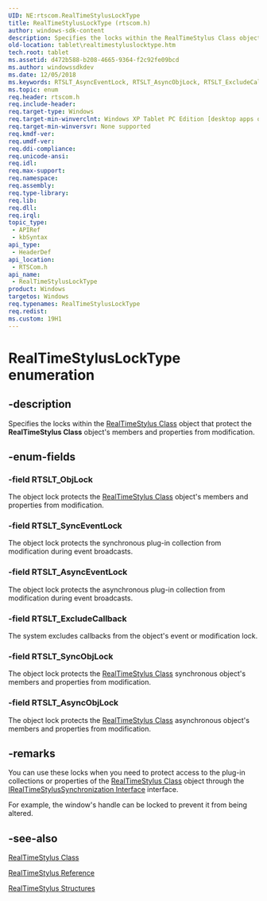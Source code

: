 ```yaml
---
UID: NE:rtscom.RealTimeStylusLockType
title: RealTimeStylusLockType (rtscom.h)
author: windows-sdk-content
description: Specifies the locks within the RealTimeStylus Class object that protect the RealTimeStylus Class object's members and properties from modification.
old-location: tablet\realtimestyluslocktype.htm
tech.root: tablet
ms.assetid: d472b588-b208-4665-9364-f2c92fe09bcd
ms.author: windowssdkdev
ms.date: 12/05/2018
ms.keywords: RTSLT_AsyncEventLock, RTSLT_AsyncObjLock, RTSLT_ExcludeCallback, RTSLT_ObjLock, RTSLT_SyncEventLock, RTSLT_SyncObjLock, RealTimeStylusLockType, RealTimeStylusLockType enumeration [Tablet PC], d472b588-b208-4665-9364-f2c92fe09bcd, rtscom/RTSLT_AsyncEventLock, rtscom/RTSLT_AsyncObjLock, rtscom/RTSLT_ExcludeCallback, rtscom/RTSLT_ObjLock, rtscom/RTSLT_SyncEventLock, rtscom/RTSLT_SyncObjLock, rtscom/RealTimeStylusLockType, tablet.realtimestyluslocktype
ms.topic: enum
req.header: rtscom.h
req.include-header: 
req.target-type: Windows
req.target-min-winverclnt: Windows XP Tablet PC Edition [desktop apps only]
req.target-min-winversvr: None supported
req.kmdf-ver: 
req.umdf-ver: 
req.ddi-compliance: 
req.unicode-ansi: 
req.idl: 
req.max-support: 
req.namespace: 
req.assembly: 
req.type-library: 
req.lib: 
req.dll: 
req.irql: 
topic_type:
 - APIRef
 - kbSyntax
api_type:
 - HeaderDef
api_location:
 - RTSCom.h
api_name:
 - RealTimeStylusLockType
product: Windows
targetos: Windows
req.typenames: RealTimeStylusLockType
req.redist: 
ms.custom: 19H1
---
```


# RealTimeStylusLockType enumeration


## -description



Specifies the locks within the <a href="https://docs.microsoft.com/windows/desktop/tablet/realtimestylus-class">RealTimeStylus Class</a> object that protect the <b>RealTimeStylus Class</b> object's members and properties from modification.




## -enum-fields




### -field RTSLT_ObjLock

The object lock protects the <a href="https://docs.microsoft.com/windows/desktop/tablet/realtimestylus-class">RealTimeStylus Class</a> object's members and properties from modification.


### -field RTSLT_SyncEventLock

The object lock protects the synchronous plug-in collection from modification during event broadcasts.


### -field RTSLT_AsyncEventLock

The object lock protects the asynchronous plug-in collection from modification during event broadcasts.


### -field RTSLT_ExcludeCallback

The system excludes callbacks from the object's event or modification lock.


### -field RTSLT_SyncObjLock

The object lock protects the <a href="https://docs.microsoft.com/windows/desktop/tablet/realtimestylus-class">RealTimeStylus Class</a> synchronous object's members and properties from modification.


### -field RTSLT_AsyncObjLock

The object lock protects the <a href="https://docs.microsoft.com/windows/desktop/tablet/realtimestylus-class">RealTimeStylus Class</a> asynchronous object's members and properties from modification.


## -remarks



You can use these locks when you need to protect access to the plug-in collections or properties of the <a href="https://docs.microsoft.com/windows/desktop/tablet/realtimestylus-class">RealTimeStylus Class</a> object through the <a href="https://docs.microsoft.com/windows/desktop/api/rtscom/nn-rtscom-irealtimestylussynchronization">IRealTimeStylusSynchronization Interface</a> interface.

For example, the window's handle can be locked to prevent it from being altered.




## -see-also




<a href="https://docs.microsoft.com/windows/desktop/tablet/realtimestylus-class">RealTimeStylus Class</a>



<a href="https://docs.microsoft.com/windows/desktop/tablet/realtimestylus-reference">RealTimeStylus Reference</a>



<a href="https://docs.microsoft.com/windows/desktop/tablet/realtimestylus-structures">RealTimeStylus Structures</a>
 

 


